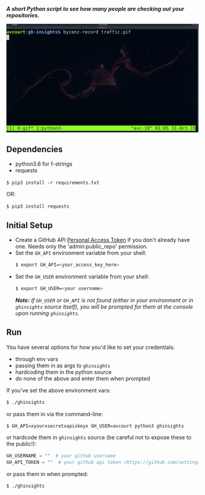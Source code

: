 ***A short Python script to see how many people are checking out your repositories.***

![Repo Traffic](screenshot.gif)


## Dependencies

- python3.6 for f-strings 
- requests

`$ pip3 install -r requirements.txt`

OR:

`$ pip3 install requests`

## Initial Setup
- Create a GitHub API [Personal Access Token](
  https://github.com/settings/tokens) if you don't already have one. Needs only
  the 'admin:public_repo' permission.
- Set the `GH_API` environment variable from your shell:
  ```bash
  $ export GH_API=<your_access_key_here>
  ```
- Set the `GH_USER` environment variable from your shell:
  ```bash
  $ export GH_USER=<your username>
  ```
  ***Note:** If `GH_USER` or `GH_API` is not found (either in your environment or in `ghinsights` source itself), you will be prompted for them at the console upon running `ghinsights`.*

## Run

You have several options for how you'd like to set your credentials:
  - through env vars
  - passing them in as args to `ghinsights`
  - hardcoding them in the python source
  - do none of the above and enter them when prompted
  
If you've set the above environment vars:
```bash
$ ./ghinsights
```
or pass them in via the command-line:
```bash
$ GH_API=xyourxsecretxapixkeyx GH_USER=avcourt python3 ghinsights
```  
or hardcode them in `ghinsights` source (be careful not to expose these to the public!):
```python
GH_USERNAME = ""  # your github username
GH_API_TOKEN = ""  # your github api token <https://github.com/settings/tokens>
```
or pass them in when prompted:
```bash
$ ./ghinsights
```
